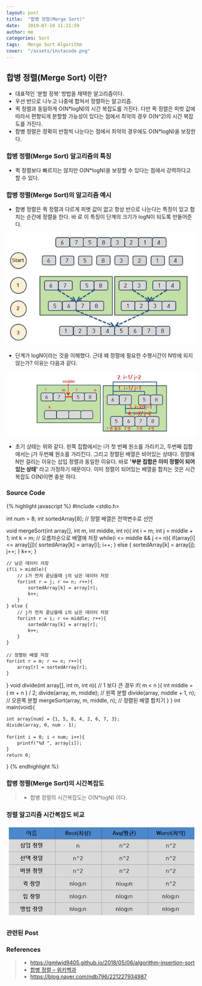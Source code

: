 ```yaml
---
layout: post
title:  "합병 정렬(Merge Sort)"
date:   2019-07-10 11:21:59
author: me
categories: Sort
tags:	Merge Sort Algorithm
cover:  "/assets/instacode.png"
---
```


## 합병 정렬(Merge Sort) 이란?
* 대표적인 ‘분할 정복‘ 방법을 채택한 알고리즘이다.
* 우선 반으로 나누고 나중에 합쳐서 정렬하는 알고리즘.
* 퀵 정렬과 동일하게 O(N*logN)의 시간 복잡도를 가진다. 다만 퀵 정렬은 피벗 값에 따라서 편향되게 분할할 가능성이 있다는 점에서 최악의 경우 O(N^2)의 시간 복잡도를 가진다. 
* 합병 정렬은 정확히 반절씩 나눈다는 점에서 최악의 경우에도 O(N*logN)을 보장한다.


### 합병 정렬(Merge Sort) 알고리즘의 특징
* 퀵 정렬보다 빠르지는 않지만 O(N*logN)을 보장할 수 있다는 점에서 강력하다고 할 수 있다.



### 합병 정렬(Merge Sort)의 알고리즘 예시
* 합병 정렬은 퀵 정렬과 다르게 피벗 값이 없고 항상 반으로 나눈다는 특징이 있고 합치는 순간에 정렬을 한다.
바 로 이 특징이 단계의 크기가 logN이 되도록 만들어준다.
<a href="/assets/images/sort/mergesort1.JPG" data-lightbox="falcon9-large" data-title="Check out the image">
  <img src="/assets/images/sort/mergesort1.JPG" title="Check out the image">
</a>

* 단계가 logN이라는 것을 이해했다. 근데 왜 정렬에 필요한 수행시간이 N밖에 되지 않는가? 이유는 다음과 같다.
<a href="/assets/images/sort/mergesort2.JPG" data-lightbox="falcon9-large" data-title="Check out the image">
  <img src="/assets/images/sort/mergesort2.JPG" title="Check out the image">
</a>

* 초기 상태는 위와 같다. 왼쪽 집합에서는 i가 첫 번째 원소를 가리키고, 두번째 집합에서는 j가 두번째 원소를 가리킨다. 그리고 정렬된 배열은 비어있는 상태다. 정렬에 N만 걸리는 이유는 삽입 정렬과 동일한 이유다. 바로 <strong>'부분 집합은 이미 정렬이 되어 있는 상태'</strong> 라고 가정하기 때문이다. 이미 정렬이 되어있는 배열을 합치는 것은 시간 복잡도 O(N)이면 충분 하다.

### Source Code

{% highlight javascript %}
#include <stdio.h>

int num = 8;
int sortedArray[8]; // 정렬 배열은 전역변수로 선언 

void mergeSort(int array[], int m, int middle, int n){
	int i = m;
	int j = middle + 1;
	int k = m;
	// 오름차순으로 배열에 저장 
	while(i <= middle && j <= n){
		if(array[i] <= array[j]){
			sortedArray[k] = array[i];
			i++;
		} else {
			sortedArray[k] = array[j];
			j++;
		}
		k++;
	}
	
	// 남은 데이터 저장
	if(i > middle){
		// i가 먼저 끝났을때 j의 남은 데이터 저장 
		for(int r = j; r <= n; r++){
			sortedArray[k] = array[r];
			k++;
		}
	} else {
		// j가 먼저 끝났을때 i의 남은 데이터 저장
		for(int r = i; r <= middle; r++){
			sortedArray[k] = array[r];
			k++;
		}
	}
	
	// 정렬된 배열 저장
	for(int r = m; r <= n; r++){
		array[r] = sortedArray[r];
	} 
} 
void divide(int array[], int m, int n){
	// 1 보다 큰 경우 
	if( m < n ){ 
		int middle = ( m + n ) / 2;
		divide(array, m, middle);  // 왼쪽 분할 
		divide(array, middle + 1, n); // 오른쪽 분할
		mergeSort(array, m, middle, n); // 정렬된 배열 합치기 
	}
}
int main(void){
	
	int array[num] = {1, 5, 8, 4, 2, 6, 7, 3};
	divide(array, 0, num - 1);
	
	for(int i = 0; i < num; i++){
		printf("%d ", array[i]);
	}
	return 0;
}
{% endhighlight %}
### 합병 정렬(Merge Sort)의 시간복잡도
>
> * 합병 정렬의 시간복잡도는 O(N*logN) 이다.
>

### 정렬 알고리즘 시간복잡도 비교

<a href="/assets/images/sort/sorting_bigo_comp.JPG" data-lightbox="falcon9-large" data-title="Check out the image">
  <img src="/assets/images/sort/sorting_bigo_comp.JPG" title="Check out the image">
</a>


### 관련된 Post



### References
> * <a href="https://gmlwjd9405.github.io/2018/05/06/algorithm-insertion-sort.html">https://gmlwjd9405.github.io/2018/05/06/algorithm-insertion-sort<a>
> * <a href="https://ko.wikipedia.org/wiki/%ED%95%A9%EB%B3%91_%EC%A0%95%EB%A0%AC">합병 정렬 – 위키백과<a>
> * <a href="https://blog.naver.com/ndb796/221227934987">https://blog.naver.com/ndb796/221227934987<a>
